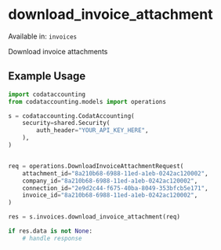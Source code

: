 # download_invoice_attachment
Available in: `invoices`

Download invoice attachments

## Example Usage
```python
import codataccounting
from codataccounting.models import operations

s = codataccounting.CodatAccounting(
    security=shared.Security(
        auth_header="YOUR_API_KEY_HERE",
    ),
)


req = operations.DownloadInvoiceAttachmentRequest(
    attachment_id="8a210b68-6988-11ed-a1eb-0242ac120002",
    company_id="8a210b68-6988-11ed-a1eb-0242ac120002",
    connection_id="2e9d2c44-f675-40ba-8049-353bfcb5e171",
    invoice_id="8a210b68-6988-11ed-a1eb-0242ac120002",
)

res = s.invoices.download_invoice_attachment(req)

if res.data is not None:
    # handle response
```